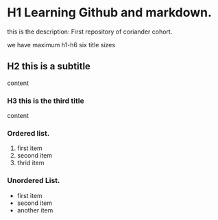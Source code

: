 # H1 Learning Github and markdown.

this is the description: First repository of coriander cohort.
<p></p>we have maximum h1-h6 six title sizes


## H2 this is a subtitle 
content

### H3 this is the third title 
content

### Ordered list.
1. first item
2. second item
3. thrid item

### Unordered List. 
- first item
- second item
- another item

